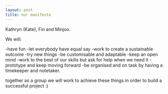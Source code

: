 ```yaml
---
layout: post
title: our manifesto
---
```


Kathryn (Kate), Fin and Minjoo.

We will:

-have fun
-let everybody have equal say
-work to create a sustainable outcome
-try new things
-be customisable and adaptable
-keep an open mind
-work to the best of our skills but ask for help when we need it
-prototype and keep moving forward
-be organised and on task by having a timekeeper and notetaker.


together as a group we will work to achieve these things in order to build a successful project :)
